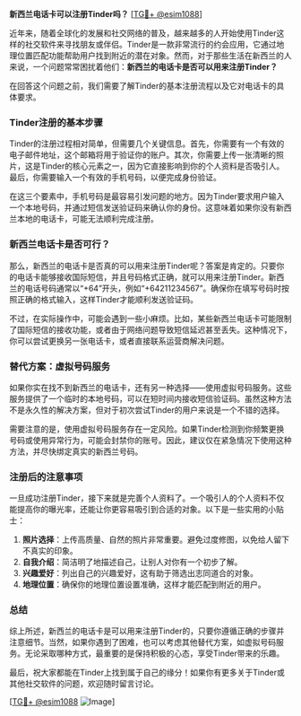 **新西兰电话卡可以注册Tinder吗？** [[TG💪+ @esim1088](https://t.me/s/esim1088)]

近年来，随着全球化的发展和社交网络的普及，越来越多的人开始使用Tinder这样的社交软件来寻找朋友或伴侣。Tinder是一款非常流行的约会应用，它通过地理位置匹配功能帮助用户找到附近的潜在对象。然而，对于那些生活在新西兰的人来说，一个问题常常困扰着他们：**新西兰的电话卡是否可以用来注册Tinder？**

在回答这个问题之前，我们需要了解Tinder的基本注册流程以及它对电话卡的具体要求。

### Tinder注册的基本步骤

Tinder的注册过程相对简单，但需要几个关键信息。首先，你需要有一个有效的电子邮件地址，这个邮箱将用于验证你的账户。其次，你需要上传一张清晰的照片，这是Tinder的核心元素之一，因为它直接影响到你的个人资料是否吸引人。最后，你需要输入一个有效的手机号码，以便完成身份验证。

在这三个要素中，手机号码是最容易引发问题的地方。因为Tinder要求用户输入一个本地号码，并通过短信发送验证码来确认你的身份。这意味着如果你没有新西兰本地的电话卡，可能无法顺利完成注册。

### 新西兰电话卡是否可行？

那么，新西兰的电话卡是否真的可以用来注册Tinder呢？答案是肯定的。只要你的电话卡能够接收国际短信，并且号码格式正确，就可以用来注册Tinder。新西兰的电话号码通常以“+64”开头，例如“+64211234567”。确保你在填写号码时按照正确的格式输入，这样Tinder才能顺利发送验证码。

不过，在实际操作中，可能会遇到一些小麻烦。比如，某些新西兰电话卡可能限制了国际短信的接收功能，或者由于网络问题导致短信延迟甚至丢失。这种情况下，你可以尝试更换另一张电话卡，或者直接联系运营商解决问题。

### 替代方案：虚拟号码服务

如果你实在找不到新西兰的电话卡，还有另一种选择——使用虚拟号码服务。这些服务提供了一个临时的本地号码，可以在短时间内接收短信验证码。虽然这种方法不是永久性的解决方案，但对于初次尝试Tinder的用户来说是一个不错的选择。

需要注意的是，使用虚拟号码服务存在一定风险。如果Tinder检测到你频繁更换号码或使用异常行为，可能会封禁你的账号。因此，建议仅在紧急情况下使用这种方法，并尽快绑定真实的新西兰号码。

### 注册后的注意事项

一旦成功注册Tinder，接下来就是完善个人资料了。一个吸引人的个人资料不仅能提高你的曝光率，还能让你更容易吸引到合适的对象。以下是一些实用的小贴士：

1. **照片选择**：上传高质量、自然的照片非常重要。避免过度修图，以免给人留下不真实的印象。
2. **自我介绍**：简洁明了地描述自己，让别人对你有一个初步了解。
3. **兴趣爱好**：列出自己的兴趣爱好，这有助于筛选出志同道合的对象。
4. **地理位置**：确保你的地理位置设置准确，这样才能匹配到附近的用户。

### 总结

综上所述，新西兰的电话卡是可以用来注册Tinder的，只要你遵循正确的步骤并注意细节。当然，如果你遇到了困难，也可以考虑其他替代方案，如虚拟号码服务。无论采取哪种方式，最重要的是保持积极的心态，享受Tinder带来的乐趣。

最后，祝大家都能在Tinder上找到属于自己的缘分！如果你有更多关于Tinder或其他社交软件的问题，欢迎随时留言讨论。

[[TG💪+ @esim1088](https://t.me/s/esim1088) ![Image](https://i.postimg.cc/4NQfJmqS/Snipaste-2025-05-13-00-14-12.png)]